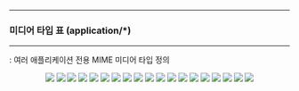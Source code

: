 -----
### 미디어 타입 표 (application/*)
-----
: 여러 애플리케이션 전용 MIME 미디어 타입 정의
<div align="center">
<img src="https://github.com/user-attachments/assets/0c4c0ec0-2cd9-454e-a64e-3ec695ab0301">
<img src="https://github.com/user-attachments/assets/df5f9c0a-a96d-4336-8014-01c801aa11ce">
<img src="https://github.com/user-attachments/assets/a75a1460-08ff-4efa-be75-9affaed0978e">
<img src="https://github.com/user-attachments/assets/467748d6-e7ae-425a-b5c9-33666f20942d">
<img src="https://github.com/user-attachments/assets/9f6ac4a1-91ef-443a-b667-c3ceb325a187">
<img src="https://github.com/user-attachments/assets/27ade9bf-58f0-4900-b6f4-78a0449bface">
<img src="https://github.com/user-attachments/assets/f32062fc-74dd-4d1c-888f-282d03278ae7">
<img src="https://github.com/user-attachments/assets/2e7d1fd5-b709-4cef-bc37-956c8ce9f64b">
<img src="https://github.com/user-attachments/assets/926c67bf-956a-42c3-b49c-7a6ec773376e">
<img src="https://github.com/user-attachments/assets/fe5c7c8f-a319-4765-b894-034887dcd8c4">
<img src="https://github.com/user-attachments/assets/dfd48c4b-3814-4e3e-8215-19c06ed969c8">
<img src="https://github.com/user-attachments/assets/aa40b363-3ef2-4f19-913d-3f12136a00d5">
<img src="https://github.com/user-attachments/assets/47326795-f2e2-4c0d-8c5e-981f797bc627">
<img src="https://github.com/user-attachments/assets/5e565a3b-ac55-41e0-be60-cac51addc976">
<img src="https://github.com/user-attachments/assets/c36e0e9c-dd92-48c4-91e0-dd5ba2d40867">
<img src="https://github.com/user-attachments/assets/8a820404-4b8e-4648-a8b2-3175817d846b">
<img src="https://github.com/user-attachments/assets/7dd206ba-40c9-48b6-a1ea-bbbcef929601">
<img src="https://github.com/user-attachments/assets/91cb4410-e653-4b21-acfd-b9a080977565">
<img src="https://github.com/user-attachments/assets/622cd501-6ef6-4197-b5c0-095be1d8035b">
</div>
